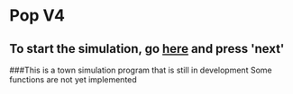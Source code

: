 # **Pop V4**

## To start the simulation, go [here](https://vinport16.github.io/Pop_v4) and press 'next'

###This is a town simulation program that is still in development
Some functions are not yet implemented